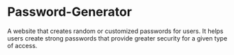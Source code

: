 # Password-Generator
A website that creates random or customized passwords for users. It helps users create strong passwords that provide greater security for a given type of access.
